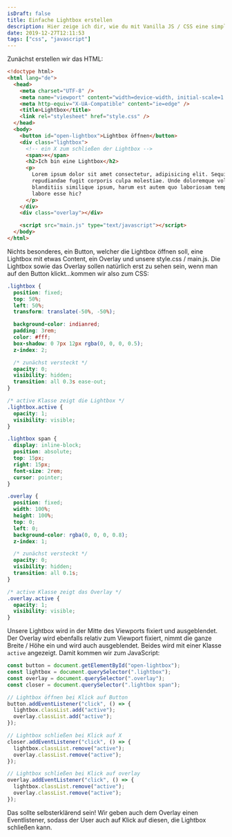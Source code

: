 ```yaml
---
isDraft: false
title: Einfache Lightbox erstellen
description: Hier zeige ich dir, wie du mit Vanilla JS / CSS eine simple Lightbox erstellst.
date: 2019-12-27T12:11:53
tags: ["css", "javascript"]
---
```


Zunächst erstellen wir das HTML:

```html
<!doctype html>
<html lang="de">
  <head>
    <meta charset="UTF-8" />
    <meta name="viewport" content="width=device-width, initial-scale=1.0" />
    <meta http-equiv="X-UA-Compatible" content="ie=edge" />
    <title>Lightbox</title>
    <link rel="stylesheet" href="style.css" />
  </head>
  <body>
    <button id="open-lightbox">Lightbox öffnen</button>
    <div class="lightbox">
      <!-- ein X zum schließen der Lightbox -->
      <span>×</span>
      <h2>Ich bin eine Lightbox</h2>
      <p>
        Lorem ipsum dolor sit amet consectetur, adipisicing elit. Sequi, aliquid
        repudiandae fugit corporis culpa molestiae. Unde doloremque voluptatum,
        blanditiis similique ipsum, harum est autem quo laboriosam tempora
        labore esse hic?
      </p>
    </div>
    <div class="overlay"></div>

    <script src="main.js" type="text/javascript"></script>
  </body>
</html>
```

Nichts besonderes, ein Button, welcher die Lightbox öffnen soll, eine Lightbox mit etwas Content, ein Overlay und unsere style.css / main.js. Die Lightbox sowie das Overlay sollen natürlich erst zu sehen sein, wenn man auf den Button klickt…kommen wir also zum CSS:

```css
.lightbox {
  position: fixed;
  top: 50%;
  left: 50%;
  transform: translate(-50%, -50%);

  background-color: indianred;
  padding: 3rem;
  color: #fff;
  box-shadow: 0 7px 12px rgba(0, 0, 0, 0.5);
  z-index: 2;

  /* zunächst versteckt */
  opacity: 0;
  visibility: hidden;
  transition: all 0.3s ease-out;
}

/* active Klasse zeigt die Lightbox */
.lightbox.active {
  opacity: 1;
  visibility: visible;
}

.lightbox span {
  display: inline-block;
  position: absolute;
  top: 15px;
  right: 15px;
  font-size: 2rem;
  cursor: pointer;
}

.overlay {
  position: fixed;
  width: 100%;
  height: 100%;
  top: 0;
  left: 0;
  background-color: rgba(0, 0, 0, 0.8);
  z-index: 1;

  /* zunächst versteckt */
  opacity: 0;
  visibility: hidden;
  transition: all 0.1s;
}

/* active Klasse zeigt das Overlay */
.overlay.active {
  opacity: 1;
  visibility: visible;
}
```

Unsere Lightbox wird in der Mitte des Viewports fixiert und ausgeblendet. Der Overlay wird ebenfalls relativ zum Viewport fixiert, nimmt die ganze Breite / Höhe ein und wird auch ausgeblendet. Beides wird mit einer Klasse `active` angezeigt. Damit kommen wir zum JavaScript:

```javascript
const button = document.getElementById("open-lightbox");
const lightbox = document.querySelector(".lightbox");
const overlay = document.querySelector(".overlay");
const closer = document.querySelector(".lightbox span");

// Lightbox öffnen bei Klick auf Button
button.addEventListener("click", () => {
  lightbox.classList.add("active");
  overlay.classList.add("active");
});

// Lightbox schließen bei Klick auf X
closer.addEventListener("click", () => {
  lightbox.classList.remove("active");
  overlay.classList.remove("active");
});

// Lightbox schließen bei Klick auf overlay
overlay.addEventListener("click", () => {
  lightbox.classList.remove("active");
  overlay.classList.remove("active");
});
```

Das sollte selbsterklärend sein! Wir geben auch dem Overlay einen Eventlistener, sodass der User auch auf Klick auf diesen, die Lightbox schließen kann.

